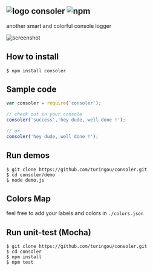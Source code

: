 ![logo](http://ww2.sinaimg.cn/large/61ff0de3gw1e85z78fu6lj200w00w741.jpg) consoler ![npm](https://badge.fury.io/js/consoler.png)
---
another smart and colorful console logger

![screenshot](http://ww4.sinaimg.cn/large/61ff0de3gw1e85zznn1u7j20ln0ccwg0.jpg)

## How to install

````
$ npm install consoler
````

## Sample code

````javascript
var consoler = require('consoler');

// check out in your console
consoler('success','hey dude, well done !');

// or 
consoler('hey dude, well done !');
````

## Run demos

````
$ git clone https://github.com/turingou/consoler.git
$ cd consoler/demo
$ node demo.js
````

## Colors Map

feel free to add your labels and colors in `./colors.json`

## Run unit-test (Mocha)

````
$ git clone https://github.com/turingou/consoler.git
$ cd consoler
$ npm install 
$ npm test
````
